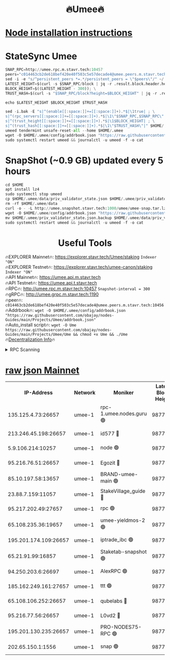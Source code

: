 <h1 align="center"> 🔥Umee🔥</h1>


[Node installation instructions](https://github.com/obajay/nodes-Guides/tree/main/Projects/Umee)
=
# StateSync Umee
```python
SNAP_RPC=http://umee.rpc.m.stavr.tech:10457
peers="c014463cb2de618bef420e40f503c5e57decade4@umee.peers.m.stavr.tech:10456"
sed -i -e "s/^persistent_peers *=.*/persistent_peers = \"$peers\"/" ~/.umee/config/config.toml
LATEST_HEIGHT=$(curl -s $SNAP_RPC/block | jq -r .result.block.header.height); \
BLOCK_HEIGHT=$((LATEST_HEIGHT - 300)); \
TRUST_HASH=$(curl -s "$SNAP_RPC/block?height=$BLOCK_HEIGHT" | jq -r .result.block_id.hash)

echo $LATEST_HEIGHT $BLOCK_HEIGHT $TRUST_HASH

sed -i.bak -E "s|^(enable[[:space:]]+=[[:space:]]+).*$|\1true| ; \
s|^(rpc_servers[[:space:]]+=[[:space:]]+).*$|\1\"$SNAP_RPC,$SNAP_RPC\"| ; \
s|^(trust_height[[:space:]]+=[[:space:]]+).*$|\1$BLOCK_HEIGHT| ; \
s|^(trust_hash[[:space:]]+=[[:space:]]+).*$|\1\"$TRUST_HASH\"|" $HOME/.umee/config/config.toml
umeed tendermint unsafe-reset-all --home $HOME/.umee
wget -O $HOME/.umee/config/addrbook.json "https://raw.githubusercontent.com/obajay/nodes-Guides/main/Projects/Umee/addrbook.json"
sudo systemctl restart umeed && journalctl -u umeed -f -o cat
```
# SnapShot (~0.9 GB) updated every 5 hours
```python
cd $HOME
apt install lz4
sudo systemctl stop umeed
cp $HOME/.umee/data/priv_validator_state.json $HOME/.umee/priv_validator_state.json.backup
rm -rf $HOME/.umee/data
curl -o - -L http://umee.snapshot.stavr.tech:1000/umee/umee-snap.tar.lz4 | lz4 -c -d - | tar -x -C $HOME/.umee --strip-components 2
wget -O $HOME/.umee/config/addrbook.json "https://raw.githubusercontent.com/obajay/nodes-Guides/main/Projects/Umee/addrbook.json"
mv $HOME/.umee/priv_validator_state.json.backup $HOME/.umee/data/priv_validator_state.json
sudo systemctl restart umeed && journalctl -u umeed -f -o cat
```
 <h1 align="center"> Useful Tools</h1>

🔥EXPLORER Mainnet🔥:      https://explorer.stavr.tech/Umee/staking             `Indexer "ON"` \
🔥EXPLORER Testnet🔥:        https://explorer.stavr.tech/umee-canon/staking      `Indexer "ON"` \
🔥API Mainnet🔥:                   https://umee.api.m.stavr.tech \
🔥API Testnet🔥:                     https://umee.api.t.stavr.tech \
🔥RPC🔥:                                   http://umee.rpc.m.stavr.tech:10457                     `Snapshot-interval = 300` \
🔥gRPC🔥:                              http://umee.grpc.m.stavr.tech:1190 \
🔥peer🔥:                     `c014463cb2de618bef420e40f503c5e57decade4@umee.peers.m.stavr.tech:10456` \
🔥Addrbook🔥:    ```wget -O $HOME/.umee/config/addrbook.json "https://raw.githubusercontent.com/obajay/nodes-Guides/main/Projects/Umee/addrbook.json"``` \
🔥Auto_install script🔥: ```wget -O Ume https://raw.githubusercontent.com/obajay/nodes-Guides/main/Projects/Umee/Ume && chmod +x Ume && ./Ume``` \
🔥[Decentralization Info](https://github.com/obajay/StateSync-snapshots/tree/main/Projects/Umee/Decentralization)🔥

<details>
<summary>RPC Scanning</summary>

<h2 align="center"> We scan nodes in real time every 4 hours. And we provide the final result of RPC endpoints.
We cannot influence the operation of these nodes in any way. </h2>


```python
If Voting Power is higher than 0 --> then the Node is a validator of the network and may be subject to attack and be a potential threat to the chain.
```
```python
We marked such validators with a red symbol
```

</details>

[raw json Mainnet](https://rpc-check.umeem.stavr.tech/umeem/rpc-umeem-result.json)
=



<table><tr><th>IP-Address</th><th>Network</th><th>Moniker</th><th>Latest Block Height</th><th>Earliest Block Height</th><th>Catching Up</th><th>Tx Index</th><th>Voting Power</th><th>Scan Time</th></tr><tr><td>135.125.4.73:26657</td><td>umee-1</td><td>rpc-1.umee.nodes.guru 🟢</td><td>9877170</td><td>5167386</td><td>False</td><td>on</td><td>0</td><td>2023-12-28T03:51:41.610681790UTC</td></tr><tr><td>213.246.45.198:26657</td><td>umee-1</td><td>id577 🔴</td><td>9877155</td><td>7100001</td><td>False</td><td>on</td><td>35108339</td><td>2023-12-28T03:50:16.197784920UTC</td></tr><tr><td>5.9.106.214:10257</td><td>umee-1</td><td>node 🟢</td><td>9877164</td><td>7942001</td><td>False</td><td>on</td><td>0</td><td>2023-12-28T03:51:09.999146173UTC</td></tr><tr><td>95.216.76.51:26657</td><td>umee-1</td><td>Egozit 🔴</td><td>9877170</td><td>8262001</td><td>False</td><td>off</td><td>38075551</td><td>2023-12-28T03:51:41.216039628UTC</td></tr><tr><td>85.10.197.58:13657</td><td>umee-1</td><td>BRAND-umee-main 🟢</td><td>9877158</td><td>8427832</td><td>False</td><td>on</td><td>0</td><td>2023-12-28T03:50:33.374818538UTC</td></tr><tr><td>23.88.7.159:11057</td><td>umee-1</td><td>StakeVillage_guide 🔴</td><td>9877163</td><td>9137726</td><td>False</td><td>on</td><td>1410270</td><td>2023-12-28T03:51:04.339391251UTC</td></tr><tr><td>95.217.202.49:27657</td><td>umee-1</td><td>rpc 🟢</td><td>9877163</td><td>9440090</td><td>False</td><td>on</td><td>0</td><td>2023-12-28T03:50:59.646876984UTC</td></tr><tr><td>65.108.235.36:19657</td><td>umee-1</td><td>umee-yieldmos-2 🟢</td><td>9877148</td><td>9575548</td><td>False</td><td>on</td><td>0</td><td>2023-12-28T03:49:36.859575744UTC</td></tr><tr><td>195.201.174.109:26657</td><td>umee-1</td><td>iptrade_ibc 🟢</td><td>9877159</td><td>9686001</td><td>False</td><td>on</td><td>0</td><td>2023-12-28T03:50:40.291770416UTC</td></tr><tr><td>65.21.91.99:16857</td><td>umee-1</td><td>Staketab-snapshot 🟢</td><td>9877160</td><td>9721001</td><td>False</td><td>off</td><td>0</td><td>2023-12-28T03:50:42.822825818UTC</td></tr><tr><td>94.250.203.6:26697</td><td>umee-1</td><td>AlexRPC 🟢</td><td>9877157</td><td>9722001</td><td>False</td><td>on</td><td>0</td><td>2023-12-28T03:50:26.935100778UTC</td></tr><tr><td>185.162.249.161:27657</td><td>umee-1</td><td>ttt 🟢</td><td>9877162</td><td>9733423</td><td>False</td><td>on</td><td>0</td><td>2023-12-28T03:50:59.908607249UTC</td></tr><tr><td>65.108.106.252:26657</td><td>umee-1</td><td>qubelabs 🔴</td><td>9877158</td><td>9761001</td><td>False</td><td>on</td><td>36554817</td><td>2023-12-28T03:50:33.814750439UTC</td></tr><tr><td>95.216.77.56:26657</td><td>umee-1</td><td>L0vd2 🔴</td><td>9877173</td><td>9777173</td><td>False</td><td>off</td><td>37213718</td><td>2023-12-28T03:51:59.053120239UTC</td></tr><tr><td>195.201.130.235:26657</td><td>umee-1</td><td>PRO-NODES75-RPC 🟢</td><td>9877164</td><td>9851444</td><td>False</td><td>on</td><td>0</td><td>2023-12-28T03:51:06.706795879UTC</td></tr><tr><td>202.65.150.1:1556</td><td>umee-1</td><td>snap 🟢</td><td>9877164</td><td>9874790</td><td>False</td><td>on</td><td>0</td><td>2023-12-28T03:51:07.663087794UTC</td></tr></table>
